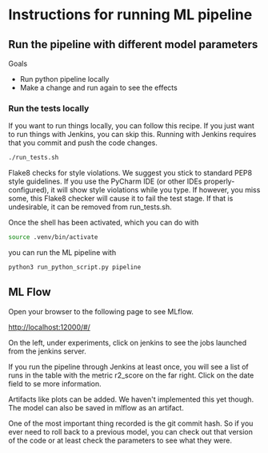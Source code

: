 # Instructions for running ML pipeline

## Run the pipeline with different model parameters

Goals

* Run python pipeline locally
* Make a change and run again to see the effects

### Run the tests locally

If you want to run things locally, you can follow this recipe. If you just want
to run things with Jenkins, you can skip this. Running with Jenkins requires that
you commit and push the code changes. 

```bash
./run_tests.sh
```


Flake8 checks for style violations. We suggest you stick to standard PEP8 style
guidelines. If you use the PyCharm IDE (or other IDEs properly-configured), it will show
style violations while you type. If however, you miss some, this Flake8 checker will
cause it to fail the test stage. If that is undesirable, it can be removed 
from run_tests.sh.

Once the shell has been activated, which you can do with 
```bash
source .venv/bin/activate
```

you can run the ML pipeline with

```bash
python3 run_python_script.py pipeline
```

## ML Flow

Open your browser to the following page to see MLflow.

[http://localhost:12000/#/](http://localhost:12000/#/)

On the left, under experiments, click on jenkins to see the jobs launched from 
the jenkins server.

If you run the pipeline through Jenkins at least once, you will see a list of runs in the 
table with the metric r2_score on the far right. Click on the date field to se more information.

Artifacts like plots can be added. We haven't implemented this yet though. 
The model can also be saved in mlflow as an artifact.

One of the most important thing recorded is the git commit hash. So if you ever need to roll back
to a previous model, you can check out that version of the code or at least check the parameters
to see what they were.


